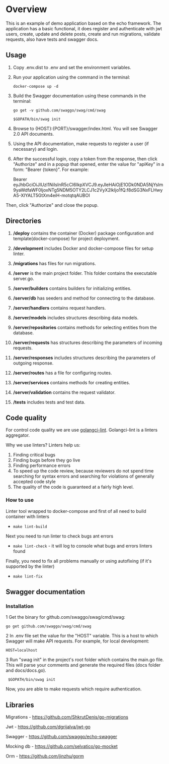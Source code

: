 # Overview
This is an example of demo application based on the echo framework.
The application has a basic functional, it does register and authenticate with jwt users, create, 
update and delete posts, create and run migrations, validate requests, also have tests and swagger docs.

## Usage
1. Copy .env.dist to .env and set the environment variables.
2. Run your application using the command in the terminal:

    `docker-compose up -d`
3. Build the Swagger documentation using these commands in the terminal:
    
    `go get -v github.com/swaggo/swag/cmd/swag`
    
    `$GOPATH/bin/swag init`
4. Browse to {HOST}:{PORT}/swagger/index.html. You will see Swagger 2.0 API documents.
5. Using the API documentation, make requests to register a user (if necessary) and login.
6. After the successful login, copy a token from the response, then click "Authorize" and in a popup that opened, enter the value for "apiKey" in a form:
"Bearer {token}". For example:


    Bearer eyJhbGciOiJIUzI1NiIsInR5cCI6IkpXVCJ9.eyJleHAiOjE1ODk0NDA5NjYsIm9yaWdfaWF0IjoxNTg5NDM5OTY2LCJ1c2VyX2lkIjo1fQ.f8dSG3NxFLHwyA5-XIYALT5GtXm4eiH-motqtqAUBOI 

   
Then, click "Authorize" and close the popup.

## Directories
1. **/deploy** contains the container (Docker) package configuration and template(docker-compose) for project deployment.

2. **/development** includes Docker and docker-compose files for setup linter.

3. **/migrations** has files for run migrations.

4. **/server** is the main project folder. This folder contains the executable server.go.

5. **/server/builders** contains builders for initializing entities.

6. **/server/db** has seeders and method for connecting to the database.

7. **/server/handlers** contains request handlers.

8. **/server/models** includes structures describing data models.

9. **/server/repositories** contains methods for selecting entities from the database.

10. **/server/requests** has structures describing the parameters of incoming requests.

11. **/server/responses** includes structures describing the parameters of outgoing response.

12. **/server/routes** has a file for configuring routes.

13. **/server/services** contains methods for creating entities.

14. **/server/validation** contains the request validator.

15. **/tests**  includes tests and test data.

## Code quality
For control code quality we are use [golangci-lint](https://github.com/golangci/golangci-lint).
Golangci-lint is a linters aggregator.

Why we use linters? Linters help us:
1. Finding critical bugs
2. Finding bugs before they go live
3. Finding performance errors
4. To speed up the code review, because reviewers do not spend time searching for syntax errors and searching for
violations of generally accepted code style
5. The quality of the code is guaranteed at a fairly high level.

### How to use
Linter tool wrapped to docker-compose and first of all need to build container with linters

- `make lint-build`

Next you need to run linter to check bugs ant errors

- `make lint-check` - it will log to console what bugs and errors linters found

Finally, you need to fix all problems manually or using autofixing (if it's supported by the linter)

- `make lint-fix` 


## Swagger documentation


### Installation

1 Get the binary for github.com/swaggo/swag/cmd/swag:


    go get github.com/swaggo/swag/cmd/swag


2 In .env file set the value for the "HOST" variable. This is a host to which Swagger will make API requests. For example, for local development:


    HOST=localhost 
  
    
3 Run "swag init" in the project's root folder which contains the main.go file. This will parse your comments and generate the required files (docs folder and docs/docs.go).


     $GOPATH/bin/swag init 

    

Now, you are able to make requests which require authentication.

## Libraries
Migrations - https://github.com/ShkrutDenis/go-migrations

Jwt - https://github.com/dgrijalva/jwt-go

Swagger - https://github.com/swaggo/echo-swagger

Mocking db - https://github.com/selvatico/go-mocket

Orm - https://github.com/jinzhu/gorm